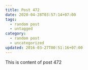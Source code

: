 ```yaml
---
title: Post 472
date: 2020-04-28T03:57:14+07:00
tags:
  - random post
  - untagged
category:
  - random post
  - uncategorized
updated: 2016-03-27T00:51:16+07:00
---
```

This is content of post 472